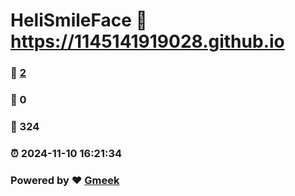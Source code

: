 # HeliSmileFace :link: https://1145141919028.github.io 
### :page_facing_up: [2](https://1145141919028.github.io/tag.html) 
### :speech_balloon: 0 
### :hibiscus: 324 
### :alarm_clock: 2024-11-10 16:21:34 
### Powered by :heart: [Gmeek](https://github.com/Meekdai/Gmeek)
